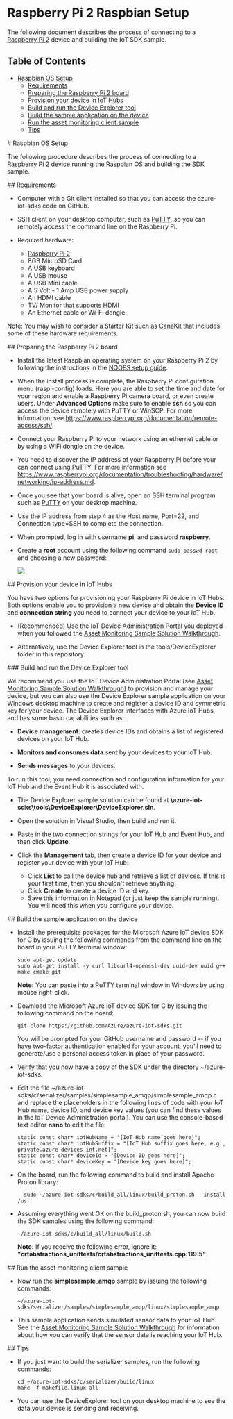 # Raspberry Pi 2 Raspbian Setup

The following document describes the process of connecting to a [Raspberry Pi 2](https://www.raspberrypi.org/) device and building the IoT SDK sample.

## Table of Contents
- [Raspbian OS Setup](#rasbinaos)
	- [Requirements](#requirements)
	- [Preparing the Raspberry Pi 2 board](#preparing)
	- [Provision your device in IoT Hubs](#provision)
	- [Build and run the Device Explorer tool](#buildrundevexp)
	- [Build the sample application on the device](#buildrunapp)
	- [Run the asset monitoring client sample](#buildassetmon)
	- [Tips](#tips)

<a name="rasbinaos"/>
# Raspbian OS Setup

The following procedure describes the process of connecting to a [Raspberry Pi 2](https://www.raspberrypi.org/) device running the Raspbian OS and building the SDK sample.

<a name="requirements"/>
## Requirements

- Computer with a Git client installed so that you can access the azure-iot-sdks code on GitHub.

- SSH client on your desktop computer, such as [PuTTY](http://www.putty.org/), so you can remotely access the command line on the Raspberry Pi.

- Required hardware:
	- [Raspberry Pi 2](http://www.amazon.com/Raspberry-Pi-Model-Project-Board/dp/B00T2U7R7I/ref=sr_1_1?ie=UTF8&qid=1429516842&sr=8-1&keywords=raspberry+pi)
	- 8GB MicroSD Card
	- A USB keyboard
	- A USB mouse
	- A USB Mini cable
	- A 5 Volt - 1 Amp USB power supply
	- An HDMI cable
	- TV/ Monitor that supports HDMI
	- An Ethernet cable or Wi-Fi dongle

Note: You may wish to consider a Starter Kit such as [CanaKit](http://www.amazon.com/CanaKit-Raspberry-Complete-Original-Preloaded/dp/B008XVAVAW/ref=sr_1_4?ie=UTF8&qid=1429516842&sr=8-4&keywords=raspberry+pi) that includes some of these hardware requirements.

<a name="preparing"/>
## Preparing the Raspberry Pi 2 board

- Install the latest Raspbian operating system on your Raspberry Pi 2 by
following the instructions in the [NOOBS setup
guide](http://www.raspberrypi.org/help/noobs-setup/).

- When the install process is complete, the Raspberry Pi configuration menu
(raspi-config) loads. Here you are able to set the time and date for your region
and enable a Raspberry Pi camera board, or even create users. Under **Advanced
Options** make sure to enable **ssh** so you can access the device remotely with
PuTTY or WinSCP. For more information, see
https://www.raspberrypi.org/documentation/remote-access/ssh/.

- Connect your Raspberry Pi to your network using an ethernet cable or by using
a WiFi dongle on the device.

- You need to discover the IP address of your Raspberry Pi before your can
connect using PuTTY. For more information see
https://www.raspberrypi.org/documentation/troubleshooting/hardware/networking/ip-address.md.

- Once you see that your board is alive, open an SSH terminal program such as [PuTTY](http://www.putty.org/) on your desktop machine.

- Use the IP address from step 4 as the Host name, Port=22, and Connection type=SSH to complete the connection.

- When prompted, log in with username **pi**, and password **raspberry**.

- Create a **root** account using the following command `sudo passwd root` and choosing a new password:

  ![][1]

<a name="provision"/>
## Provision your device in IoT Hubs

You have two options for provisioning your Raspberry Pi device in IoT Hubs. Both options enable you to provision a new device and obtain the **Device ID** and **connection string** you need to connect your device to your IoT Hub.
- (Recommended) Use the IoT Device Administration Portal you deployed when you followed the [Asset Monitoring Sample Solution Walkthrough](https://github.com/Azure/azure-iot-solution/blob/master/Docs/iot-asset-monitoring-sample-walkthrough.md).

- Alternatively, use the Device Explorer tool in the tools/DeviceExplorer folder in this repository.

<a name="buildrundevexp"/>
### Build and run the Device Explorer tool

We recommend you use the IoT Device Administration Portal (see [Asset Monitoring Sample Solution Walkthrough](https://github.com/Azure/azure-iot-solution/blob/master/Docs/iot-asset-monitoring-sample-walkthrough.md)) to provision and manage your device, but you can also use the Device Explorer sample application on your Windows desktop machine to create and register a device ID and symmetric key for your device. The Device Explorer interfaces with Azure IoT Hubs, and has some basic capabilities such as:

- **Device management**: creates device IDs and obtains a list of registered devices on your IoT Hub.

- **Monitors and consumes data** sent by your devices to your IoT Hub.

- **Sends messages** to your devices.

To run this tool, you need connection and configuration information for your IoT Hub and the Event Hub it is associated with.

- The Device Explorer sample solution can be found at **\azure-iot-sdks\tools\DeviceExplorer\DeviceExplorer.sln**.

- Open the solution in Visual Studio, then build and run it.

- Paste in the two connection strings for your IoT Hub and Event Hub, and then click **Update**.

- Click the **Management** tab, then create a device ID for your device and register your device with your IoT Hub:
	- Click **List** to call the device hub and retrieve a list of devices. If this is your first time, then you shouldn't retrieve anything!
	- Click **Create** to create a device ID and key.
	- Save this information in Notepad (or just keep the sample running). You will need this when you configure your device.


<a name="buildrunapp"/>
## Build the sample application on the device

- Install the prerequisite packages for the Microsoft Azure IoT device SDK for C by issuing the following commands from the command line on the board in your PuTTY terminal window:

  ```
  sudo apt-get update
  sudo apt-get install -y curl libcurl4-openssl-dev uuid-dev uuid g++ make cmake git
  ```

  **Note:** You can paste into a PuTTY terminal window in Windows by using mouse right-click.

- Download the Microsoft Azure IoT device SDK for C by issuing the following command on the board:

  ```
  git clone https://github.com/Azure/azure-iot-sdks.git
  ```

  You will be prompted for your GitHub username and password -- if you have two-factor authentication enabled for your account, you'll need to generate/use a personal access token in place of your password.

- Verify that you now have a copy of the SDK under the directory ~/azure-iot-sdks.


- Edit the file ~/azure-iot-sdks/c/serializer/samples/simplesample_amqp/simplesample_amqp.c and replace the placeholders in the following lines of code with your IoT Hub name, device ID, and device key values (you can find these values in the IoT Device Administration portal). You can use the console-based text editor **nano** to edit the file:

  ```
  static const char* iotHubName = "[IoT Hub name goes here]";
  static const char* iotHubSuffix = "[IoT Hub suffix goes here, e.g., private.azure-devices-int.net]";
  static const char* deviceId = "[Device ID goes here]";
  static const char* deviceKey = "[Device key goes here]";
  ```

- On the board, run the following command to build and install Apache Proton library:

  ```
    sudo ~/azure-iot-sdks/c/build_all/linux/build_proton.sh --install /usr
  ```

- Assuming everything went OK on the build_proton.sh, you can now build the SDK samples using the following command:

  ```
  ~/azure-iot-sdks/c/build_all/linux/build.sh
  ```

  **Note:** If you receive the following error, ignore it: **"crtabstractions_unittests/crtabstractions_unittests.cpp:119:5"**.

<a name="buildassetmon"/>
## Run the asset monitoring client sample

- Now run the **simplesample_amqp** sample by issuing the following commands:

  ```
  ~/azure-iot-sdks/serializer/samples/simplesample_amqp/linux/simplesample_amqp
  ```

- This sample application sends simulated sensor data to your IoT Hub. See the [Asset Monitoring Sample Solution Walkthrough](https://github.com/Azure/azure-iot-solution/blob/master/Docs/iot-asset-monitoring-sample-walkthrough.md) for information about how you can verify that the sensor data is reaching your IoT Hub.

<a name="tips"/>
## Tips

- If you just want to build the serializer samples, run the following commands:

  ```
  cd ~/azure-iot-sdks/c/serializer/build/linux
  make -f makefile.linux all
  ```

- You can use the DeviceExplorer tool on your desktop machine to see the data your device is sending and receiving.

[1]: ./media/service-bus-iot-raspberrypi-raspbian-setup/raspbian01.png
